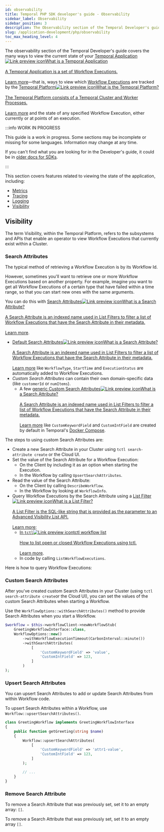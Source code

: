 ```yaml
---
id: observability
title: Temporal PHP SDK developer's guide - Observability
sidebar_label: Observability
sidebar_position: 3
description: The Observability section of the Temporal Developer's guide covers the many ways to view the current state of your Temporal Application—that is, ways to view what Workflow Executions are tracked by the Platform and the state of any given Workflow Execution, either currently or at points of an execution.
slug: /application-development/php/observability
toc_max_heading_level: 4
---
```


<!-- THIS FILE IS GENERATED. DO NOT EDIT THIS FILE DIRECTLY -->

The observability section of the Temporal Developer's guide covers the many ways to view the current state of your <a class="tdlp" href="/temporal#temporal-application">Temporal Application<span class="tdlpiw"><img src="/img/link-preview-icon.svg" alt="Link preview icon" /></span><span class="tdlpc"><span class="tdlppt">What is a Temporal Application</span><br /><br /><span class="tdlppd">A Temporal Application is a set of Workflow Executions.</span><span class="tdlplm"><br /><br /><a class="tdlplma" href="/temporal#temporal-application">Learn more</a></span></span></a>—that is, ways to view which [Workflow Executions](/workflows#workflow-execution) are tracked by the <a class="tdlp" href="/temporal#temporal-platform">Temporal Platform<span class="tdlpiw"><img src="/img/link-preview-icon.svg" alt="Link preview icon" /></span><span class="tdlpc"><span class="tdlppt">What is the Temporal Platform?</span><br /><br /><span class="tdlppd">The Temporal Platform consists of a Temporal Cluster and Worker Processes.</span><span class="tdlplm"><br /><br /><a class="tdlplma" href="/temporal#temporal-platform">Learn more</a></span></span></a> and the state of any specified Workflow Execution, either currently or at points of an execution.

:::info WORK IN PROGRESS

This guide is a work in progress.
Some sections may be incomplete or missing for some languages.
Information may change at any time.

If you can't find what you are looking for in the Developer's guide, it could be in [older docs for SDKs](https://legacy-documentation-sdks.temporal.io/).

:::

This section covers features related to viewing the state of the application, including:

- [Metrics](#metrics)
- [Tracing](#tracing)
- [Logging](#logging)
- [Visibility](#visibility)

## Visibility

The term Visibility, within the Temporal Platform, refers to the subsystems and APIs that enable an operator to view Workflow Executions that currently exist within a Cluster.

### Search Attributes

The typical method of retrieving a Workflow Execution is by its Workflow Id.

However, sometimes you'll want to retrieve one or more Workflow Executions based on another property. For example, imagine you want to get all Workflow Executions of a certain type that have failed within a time range, so that you can start new ones with the same arguments.

You can do this with <a class="tdlp" href="/visibility#search-attribute">Search Attributes<span class="tdlpiw"><img src="/img/link-preview-icon.svg" alt="Link preview icon" /></span><span class="tdlpc"><span class="tdlppt">What is a Search Attribute?</span><br /><br /><span class="tdlppd">A Search Attribute is an indexed name used in List Filters to filter a list of Workflow Executions that have the Search Attribute in their metadata.</span><span class="tdlplm"><br /><br /><a class="tdlplma" href="/visibility#search-attribute">Learn more</a></span></span></a>.

- <a class="tdlp" href="/visibility#default-search-attributes">Default Search Attributes<span class="tdlpiw"><img src="/img/link-preview-icon.svg" alt="Link preview icon" /></span><span class="tdlpc"><span class="tdlppt">What is a Search Attribute?</span><br /><br /><span class="tdlppd">A Search Attribute is an indexed name used in List Filters to filter a list of Workflow Executions that have the Search Attribute in their metadata.</span><span class="tdlplm"><br /><br /><a class="tdlplma" href="/visibility#default-search-attributes">Learn more</a></span></span></a> like `WorkflowType`, `StartTime` and `ExecutionStatus` are automatically added to Workflow Executions.
- _Custom Search Attributes_ can contain their own domain-specific data (like `customerId` or `numItems`).
  - A few <a class="tdlp" href="/visibility#custom-search-attributes">generic Custom Search Attributes<span class="tdlpiw"><img src="/img/link-preview-icon.svg" alt="Link preview icon" /></span><span class="tdlpc"><span class="tdlppt">What is a Search Attribute?</span><br /><br /><span class="tdlppd">A Search Attribute is an indexed name used in List Filters to filter a list of Workflow Executions that have the Search Attribute in their metadata.</span><span class="tdlplm"><br /><br /><a class="tdlplma" href="/visibility#custom-search-attributes">Learn more</a></span></span></a> like `CustomKeywordField` and `CustomIntField` are created by default in Temporal's [Docker Compose](/kb/all-the-ways-to-run-a-cluster#docker-compose).

The steps to using custom Search Attributes are:

- Create a new Search Attribute in your Cluster using `tctl search-attribute create` or the Cloud UI.
- Set the value of the Search Attribute for a Workflow Execution:
  - On the Client by including it as an option when starting the Execution.
  - In the Workflow by calling `UpsertSearchAttributes`.
- Read the value of the Search Attribute:
  - On the Client by calling `DescribeWorkflow`.
  - In the Workflow by looking at `WorkflowInfo`.
- Query Workflow Executions by the Search Attribute using a <a class="tdlp" href="/visibility#list-filter">List Filter<span class="tdlpiw"><img src="/img/link-preview-icon.svg" alt="Link preview icon" /></span><span class="tdlpc"><span class="tdlppt">What is a List Filter?</span><br /><br /><span class="tdlppd">A List Filter is the SQL-like string that is provided as the parameter to an Advanced Visibility List API.</span><span class="tdlplm"><br /><br /><a class="tdlplma" href="/visibility#list-filter">Learn more</a></span></span></a>:
  - <a class="tdlp" href="/tctl-v1/workflow#list">In `tctl`<span class="tdlpiw"><img src="/img/link-preview-icon.svg" alt="Link preview icon" /></span><span class="tdlpc"><span class="tdlppt">tctl workflow list</span><br /><br /><span class="tdlppd">How to list open or closed Workflow Executions using tctl.</span><span class="tdlplm"><br /><br /><a class="tdlplma" href="/tctl-v1/workflow#list">Learn more</a></span></span></a>.
  - In code by calling `ListWorkflowExecutions`.

Here is how to query Workflow Executions:

### Custom Search Attributes

After you've created custom Search Attributes in your Cluster (using `tctl search-attribute create`or the Cloud UI), you can set the values of the custom Search Attributes when starting a Workflow.

Use the `WorkflowOptions::withSearchAttributes()` method to provide Search Attributes when you start a Workflow.

```php
$workflow = $this->workflowClient->newWorkflowStub(
    GreetingWorkflowInterface::class,
    WorkflowOptions::new()
        ->withWorkflowExecutionTimeout(CarbonInterval::minute())
        ->withSearchAttributes(
            [
                'CustomKeywordField' => 'value',
                'CustomIntField' => 123,
            ]
        )
);
```

### Upsert Search Attributes

You can upsert Search Attributes to add or update Search Attributes from within Workflow code.

To upsert Search Attributes within a Workflow, use `Workflow::upsertSearchAttributes()`.

```php
class GreetingWorkflow implements GreetingWorkflowInterface
{
    public function getGreeting(string $name)
    {
        Workflow::upsertSearchAttributes(
            [
                'CustomKeywordField' => 'attr1-value',
                'CustomIntField' => 123,
            ]
        );

        // ...
    }
}
```

### Remove Search Attribute

To remove a Search Attribute that was previously set, set it to an empty array: `[]`.

To remove a Search Attribute that was previously set, set it to an empty array `[]`.

